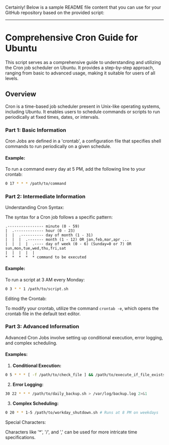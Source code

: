Certainly! Below is a sample README file content that you can use for your GitHub repository based on the provided script:

---

# Comprehensive Cron Guide for Ubuntu

This script serves as a comprehensive guide to understanding and utilizing the Cron job scheduler on Ubuntu. It provides a step-by-step approach, ranging from basic to advanced usage, making it suitable for users of all levels.

## Overview

Cron is a time-based job scheduler present in Unix-like operating systems, including Ubuntu. It enables users to schedule commands or scripts to run periodically at fixed times, dates, or intervals.

### Part 1: Basic Information

Cron Jobs are defined in a 'crontab', a configuration file that specifies shell commands to run periodically on a given schedule.

#### Example:

To run a command every day at 5 PM, add the following line to your crontab:

```bash
0 17 * * * /path/to/command
```

### Part 2: Intermediate Information

Understanding Cron Syntax:

The syntax for a Cron job follows a specific pattern:

```
.---------------- minute (0 - 59)
|  .------------- hour (0 - 23)
|  |  .---------- day of month (1 - 31)
|  |  |  .------- month (1 - 12) OR jan,feb,mar,apr ...
|  |  |  |  .---- day of week (0 - 6) (Sunday=0 or 7) OR sun,mon,tue,wed,thu,fri,sat
|  |  |  |  |
*  *  *  *  * command to be executed
```

#### Example:

To run a script at 3 AM every Monday:

```bash
0 3 * * 1 /path/to/script.sh
```

Editing the Crontab:

To modify your crontab, utilize the command `crontab -e`, which opens the crontab file in the default text editor.

### Part 3: Advanced Information

Advanced Cron Jobs involve setting up conditional execution, error logging, and complex scheduling.

#### Examples:

1. **Conditional Execution:**

```bash
0 5 * * * [ -f /path/to/check_file ] && /path/to/execute_if_file_exists
```

2. **Error Logging:**

```bash
30 22 * * * /path/to/daily_backup.sh > /var/log/backup.log 2>&1
```

3. **Complex Scheduling:**

```bash
0 20 * * 1-5 /path/to/workday_shutdown.sh # Runs at 8 PM on weekdays
```

Special Characters:

Characters like '*', '/', and ',' can be used for more intricate time specifications.

